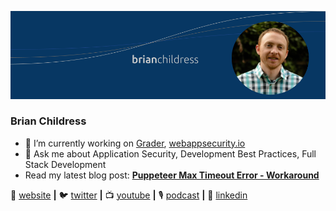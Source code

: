 [![bg][banner]][website]
### Brian Childress

- 🔭  I’m currently working on [Grader](https://grader.dev/), [webappsecurity.io](https://webappsecurity.io/)
- 💬  Ask me about Application Security, Development Best Practices, Full Stack Development
- Read my latest blog post: **[Puppeteer Max Timeout Error - Workaround](https://brianchildress.co/puppeteer-max-timeout-error/)**

🏡 [website][website] **|** 
🐦 [twitter][twitter] **|** 
📺 [youtube][youtube] **|** 
🎙️ [podcast][podcast] **|** 
👔 [linkedin][linkedin]

[banner]: https://raw.githubusercontent.com/brian-childress/brian-childress/master/bchildress-banner.png
[website]: https://brianchildress.co/
[twitter]: https://twitter.com/_brianchildress
[youtube]: https://www.youtube.com/channel/UCIsISlDIoqmBw_ZbQtOPujQ
[podcast]: http://podcast.devadvicepodcast.com/
[linkedin]: https://www.linkedin.com/in/brian-childress/

